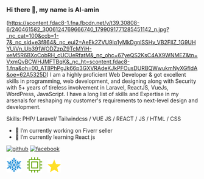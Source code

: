 ### Hi there 👋, my name is Al-amin
(https://scontent.fdac8-1.fna.fbcdn.net/v/t39.30808-6/240461582_3006124769666740_1799091771285451142_n.jpg?_nc_cat=100&ccb=1-7&_nc_sid=e3f864&_nc_eui2=AeEk2ZVU9Iq1yMkDgnlSSHv_VB2FIlZ_1G9UHYUiVn_Ub391WODZzpZ9TcMYiH-xeM5R6BXoCobRH_cUCUeRfatM&_nc_ohc=67yeQS2KsC4AX9WNMEZ&tn=VxmQvBCWHJMFTBqK&_nc_ht=scontent.fdac8-1.fna&oh=00_AT8PhPgJk66p3GXVRAdeKJkPFOusDURBQWwukmNyXGfldA&oe=62A5325D)
I am a highly proficient Web Developer & got excellent skills in programming, web development, and designing along with Security with 5+ years of tireless involvement in Laravel, ReactJS, VueJs, WordPress, JavaScript. I have a long list of skills and Expertise in my arsenals for reshaping my customer's requirements to next-level design and development.

Skills: PHP/ Laravel/ Tailwindcss / VUE JS / REACT / JS / HTML / CSS

- 🔭 I’m currently working on Fiverr seller 
- 🌱 I’m currently learning React js 


[<img src='https://cdn.jsdelivr.net/npm/simple-icons@3.0.1/icons/github.svg' alt='github' height='40'>](https://github.com/https://github.com/alamindev)  [<img src='https://cdn.jsdelivr.net/npm/simple-icons@3.0.1/icons/facebook.svg' alt='facebook' height='40'>](https://www.facebook.com/https://www.facebook.com/alamindevbd/)  

<a href='https://archiveprogram.github.com/'><img src='https://raw.githubusercontent.com/acervenky/animated-github-badges/master/assets/acbadge.gif' width='40' height='40'></a> <a href='https://docs.github.com/en/developers'><img src='https://raw.githubusercontent.com/acervenky/animated-github-badges/master/assets/devbadge.gif' width='40' height='40'></a> <a href='https://stars.github.com/'><img src='https://raw.githubusercontent.com/acervenky/animated-github-badges/master/assets/starbadge.gif' width='35' height='35'></a> 

 
